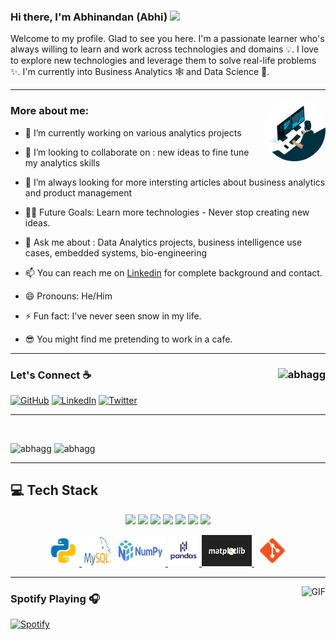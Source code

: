 
### Hi there, I'm Abhinandan (Abhi) <img src="https://media.giphy.com/media/hvRJCLFzcasrR4ia7z/giphy.gif" width="25px">

Welcome to my profile. Glad to see you here.  I'm a passionate learner who's always willing to learn and work across technologies and domains 💡. I love to explore new technologies and leverage them to solve real-life problems ✨. I'm currently into Business Analytics 🕸️ and Data Science 👀.

<hr class="solid">

<img align ="right" width = "500" alt="Data Analytics - Animation | Motion design animation, Motion graphics  design, Analytics design" class="n3VNCb" src="https://github.com/AbhAgg/AbhAgg/blob/main/code.gif" data-noaft="1" jsname="HiaYvf" jsaction="load:XAeZkd;" style="width: 100px; height: 100px; margin: 0px;border-radius:50%;">


### More about me:
- 🔭 I’m currently working on various analytics projects 

- 👯 I’m looking to collaborate on : new ideas to fine tune my analytics skills

- 🤔 I’m always looking for more intersting articles about business analytics and product management

- 💪🏼 Future Goals: Learn more technologies - Never stop creating new ideas.

- 💬 Ask me about : Data Analytics projects, business intelligence use cases, embedded systems, bio-engineering

- 📫 You can reach me on <a href="https://www.linkedin.com/in/abhinandanaggarwal/" rel="nofollow">Linkedin</a>  for complete background and contact.
- 😄 Pronouns: He/Him

- ⚡ Fun fact: I've never seen snow in my life.

- 😎 You might find me pretending to work in a cafe.
<hr class="solid">

### Let's Connect :coffee: <img align="right" src="https://komarev.com/ghpvc/?username=abhagg&label=Profile%20views&color=brightgreen" alt="abhagg" /></p>
<p align="left">
	<a href="https://github.com/sisodiya2421"><img src="https://img.icons8.com/bubbles/50/000000/github.png" alt="GitHub"/></a>
	<a href="https://www.linkedin.com/in/abhinandanaggarwal/"><img src="https://img.icons8.com/bubbles/50/000000/linkedin.png" alt="LinkedIn"/></a>
	<a href="https://twitter.com/nan_dan_abhi"><img src="https://img.icons8.com/bubbles/50/000000/twitter.png" alt="Twitter"/></a>
</p>
<p >   
<hr class="solid">

</br>

<div> 

<p> <img align='top'  width="40%"  src="https://github-readme-stats.vercel.app/api/top-langs?username=abhagg&theme=merko&show_icons=true&locale=en&layout=compact" alt="abhagg" />
<img  src="https://github-readme-stats.vercel.app/api?username=abhagg&show_icons=true&locale=en" alt="abhagg" /></p>
<!-- <p align="centre"><img width="40%" src="https://github-readme-stats.vercel.app/api?username=nakulbhati&show_icons=true&theme=monokai&count_private=true"</p> -->
	</div>

<div>
	<hr class="solid">

<h2><b>💻 Tech Stack</b></h2>
<p align="center">
<img src="https://img.shields.io/badge/python-important.svg?&style=for-the-badge&logo=python&logoColor=white" height="25"/>
<img src="https://img.shields.io/badge/mysql-blueviolet.svg?&style=for-the-badge&logo=mysql&logoColor=white" height="25"/>
<img src="https://img.shields.io/badge/jupyter-F3631D.svg?&style=for-the-badge&logo=jupyter&logoColor=white" height="25"/>
<img src="https://img.shields.io/badge/anaconda-42B029.svg?&style=for-the-badge&logo=anaconda&logoColor=white" height="25"/> 
<img src="https://img.shields.io/badge/git%20&%20github-FF9800.svg?&style=for-the-badge&logo=git&logoColor=white" height="25"/>
<img src="https://img.shields.io/badge/edge-0078D7.svg?&style=for-the-badge&logo=microsoft-edge&logoColor=white" height="25"/> 
<img src="https://img.shields.io/badge/matlab-success.svg?&style=for-the-badge&logo=mathworks&logoColor=white" height="25"/>

</p>
</div>
		     
<div>
<p align="center">
<a href="https://www.python.org" target="_blank">                     <img src="images/python.png" alt="python" width="50" height="50" title="Python"/> </a>
<a href="https://www.mysql.com/" target="_blank">                     <img src="images/sql.png" alt="mysql" width="50" height="50" title="MySQL"/></a> 
<a href="https://numpy.org/doc/" target="_blank">                     <img src="images/numpy.png" alt="numpy" width="80" height="50" title="Numpy"/> </a>
<a href="https://pandas.pydata.org/docs/" target="_blank">            <img src="images/pandas.png" alt="pandas" width="50" height="50" title="Pandas"/> </a>
<a href="https://matplotlib.org/3.3.3/contents.html" target="_blank"> <img src="images/mat.png" alt="pandas" width="80" height="50" title="Matplotlib"/>&nbsp;</a> 
<a href="https://git-scm.com/" target="_blank">                       <img src="images/git.png" alt="git" width="50" height="50" title="GIT"/> </a>
</div>

<hr class="solid">


<img align="right" alt="GIF" height="170px" src="https://media.giphy.com/media/J5B1Y8QZnzXXbLQIBu/giphy.gif" />

### Spotify Playing 🎧

[![Spotify](https://novatorem.vercel.app/api/spotify)](https://open.spotify.com/playlist/02VyOsmCfIYLqKzRAdnMZZ?a=)











